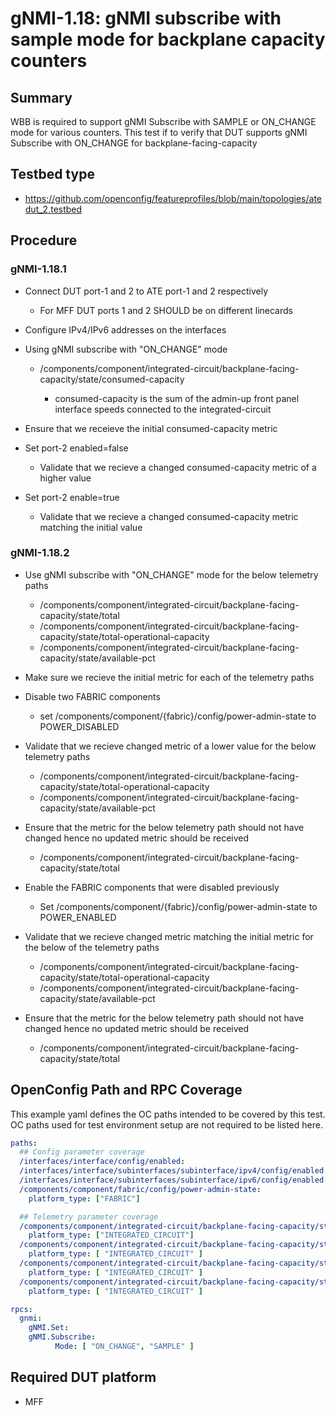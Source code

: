 # gNMI-1.18: gNMI subscribe with sample mode for backplane capacity counters

## Summary
WBB is required to support gNMI Subscribe with SAMPLE or ON_CHANGE mode for various counters.
This test if to verify that DUT supports gNMI Subscribe with ON_CHANGE for backplane-facing-capacity

## Testbed type

*   https://github.com/openconfig/featureprofiles/blob/main/topologies/atedut_2.testbed

## Procedure

### gNMI-1.18.1

*   Connect DUT port-1 and 2 to ATE port-1 and 2 respectively

    *   For MFF DUT ports 1 and 2 SHOULD be on different linecards

*   Configure IPv4/IPv6 addresses on the interfaces

*   Using gNMI subscribe with "ON_CHANGE" mode

    *   /components/component/integrated-circuit/backplane-facing-capacity/state/consumed-capacity

        *   consumed-capacity is the sum of the admin-up front panel interface speeds connected to the integrated-circuit

*   Ensure that we receieve the initial consumed-capacity metric

*   Set port-2 enabled=false

    *   Validate that we recieve a changed consumed-capacity metric of a higher value

*   Set port-2 enable=true

    *   Validate that we recieve a changed consumed-capacity metric matching the initial value

### gNMI-1.18.2

*   Use gNMI subscribe with "ON_CHANGE" mode for the below telemetry paths

    *   /components/component/integrated-circuit/backplane-facing-capacity/state/total
    *   /components/component/integrated-circuit/backplane-facing-capacity/state/total-operational-capacity
    *   /components/component/integrated-circuit/backplane-facing-capacity/state/available-pct

*   Make sure we recieve the initial metric for each of the telemetry paths

*   Disable two FABRIC components

    *   set /components/component/{fabric}/config/power-admin-state to POWER_DISABLED

*   Validate that we recieve changed metric of a lower value for the below telemetry paths

    *   /components/component/integrated-circuit/backplane-facing-capacity/state/total-operational-capacity
    *   /components/component/integrated-circuit/backplane-facing-capacity/state/available-pct

*   Ensure that the metric for the below telemetry path should not have changed hence no updated metric should be received

    *   /components/component/integrated-circuit/backplane-facing-capacity/state/total

*   Enable the FABRIC components that were disabled previously

    *   Set /components/component/{fabric}/config/power-admin-state to POWER_ENABLED

*   Validate that we recieve changed metric matching the initial metric for the below of the telemetry paths

    *   /components/component/integrated-circuit/backplane-facing-capacity/state/total-operational-capacity
    *   /components/component/integrated-circuit/backplane-facing-capacity/state/available-pct

*   Ensure that the metric for the below telemetry path should not have changed hence no updated metric should be received

    *   /components/component/integrated-circuit/backplane-facing-capacity/state/total

## OpenConfig Path and RPC Coverage

This example yaml defines the OC paths intended to be covered by this test.  OC paths used for test environment setup are not required to be listed here.
```yaml
paths:
  ## Config parameter coverage
  /interfaces/interface/config/enabled:
  /interfaces/interface/subinterfaces/subinterface/ipv4/config/enabled:
  /interfaces/interface/subinterfaces/subinterface/ipv6/config/enabled:
  /components/component/fabric/config/power-admin-state:
    platform_type: ["FABRIC"]

  ## Telemetry parameter coverage
  /components/component/integrated-circuit/backplane-facing-capacity/state/available-pct:
    platform_type: ["INTEGRATED_CIRCUIT"]
  /components/component/integrated-circuit/backplane-facing-capacity/state/consumed-capacity:
    platform_type: [ "INTEGRATED_CIRCUIT" ]
  /components/component/integrated-circuit/backplane-facing-capacity/state/total:
    platform_type: [ "INTEGRATED_CIRCUIT" ]
  /components/component/integrated-circuit/backplane-facing-capacity/state/total-operational-capacity:
    platform_type: [ "INTEGRATED_CIRCUIT" ]

rpcs:
  gnmi:
    gNMI.Set:
    gNMI.Subscribe:
          Mode: [ "ON_CHANGE", "SAMPLE" ]
```

## Required DUT platform

* MFF
